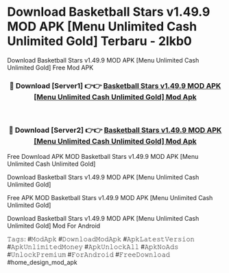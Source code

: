 # Download Basketball Stars v1.49.9 MOD APK [Menu Unlimited Cash Unlimited Gold] Terbaru - 2lkb0
Download Basketball Stars v1.49.9 MOD APK [Menu Unlimited Cash Unlimited Gold] Free Mod APK

<div align="center">
<h3>🔴 Download [Server1] 👉👉 <a href="https://apk-comot.site?title=Basketball_Stars_v1.49.9_MOD_APK_[Menu_Unlimited_Cash_Unlimited_Gold]">Basketball Stars v1.49.9 MOD APK [Menu Unlimited Cash Unlimited Gold] Mod Apk</a></h3><br>

<h3>🔴 Download [Server2] 👉👉 <a href="https://apk-comot.site?title=Basketball_Stars_v1.49.9_MOD_APK_[Menu_Unlimited_Cash_Unlimited_Gold]">Basketball Stars v1.49.9 MOD APK [Menu Unlimited Cash Unlimited Gold] Mod Apk</a></h3>
</div>


Free Download APK MOD Basketball Stars v1.49.9 MOD APK [Menu Unlimited Cash Unlimited Gold]

Download Basketball Stars v1.49.9 MOD APK [Menu Unlimited Cash Unlimited Gold] 

Free APK MOD Basketball Stars v1.49.9 MOD APK [Menu Unlimited Cash Unlimited Gold] 

Download Basketball Stars v1.49.9 MOD APK [Menu Unlimited Cash Unlimited Gold] Mod For Android

𝚃𝚊𝚐𝚜: #𝙼𝚘𝚍𝙰𝚙𝚔 #𝙳𝚘𝚠𝚗𝚕𝚘𝚊𝚍𝙼𝚘𝚍𝙰𝚙𝚔 #𝙰𝚙𝚔𝙻𝚊𝚝𝚎𝚜𝚝𝚅𝚎𝚛𝚜𝚒𝚘𝚗 #𝙰𝚙𝚔𝚄𝚗𝚕𝚒𝚖𝚒𝚝𝚎𝚍𝙼𝚘𝚗𝚎𝚢 #𝙰𝚙𝚔𝚄𝚗𝚕𝚘𝚌𝚔𝙰𝚕𝚕 #𝙰𝚙𝚔𝙽𝚘𝙰𝚍𝚜 #𝚄𝚗𝚕𝚘𝚌𝚔𝙿𝚛𝚎𝚖𝚒𝚞𝚖 #𝙵𝚘𝚛𝙰𝚗𝚍𝚛𝚘𝚒𝚍 #𝙵𝚛𝚎𝚎𝙳𝚘𝚠𝚗𝚕𝚘𝚊𝚍 #home_design_mod_apk